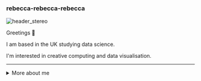 ### rebecca-rebecca-rebecca

![header_stereo](https://github.com/rebecca-rebecca-rebecca/rebecca-rebecca-rebecca/assets/162625723/d39f0e91-77d5-4f6a-a493-8492d58863b4)

Greetings :wave:

I am based in the UK studying data science.

I'm interested in creative computing and data visualisation. 

---

<details>
<summary>
 More about me
</summary>

<br/>

:seedling: **Learning:** 

<a href="https://www.python.org/" title="Python"><img src="icons/python.png" /></a>
<a href="https://code.visualstudio.com/" title="Visual Studio Code"><img src="icons/vscode.png" /></a>
<a href="https://git-scm.com/" title="Git"><img src="icons/git.png" /></a>
<a href="https://github.com/" title="GitHub"><img src="icons/github.png" /></a>
<a href="https://processing.org/" title="Processing"><img src="icons/processing.png" /></a>

:books: **Education:** 

<a href="https://www.arts.ac.uk/" title="UAL"><img src="icons/ual.png" /></a>
<a href="https://www.kcl.ac.uk/" title="KCL"><img src="icons/kcl.png" /></a>


</details>
